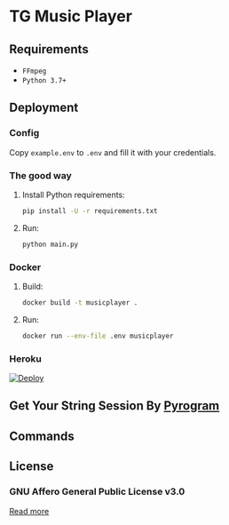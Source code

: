 # TG Music Player
## Requirements

- `FFmpeg`
- `Python 3.7+`

## Deployment

### Config

Copy `example.env` to `.env` and fill it with your credentials.

### The good way

1. Install Python requirements:
   ```bash
   pip install -U -r requirements.txt
   ```
2. Run:
   ```bash
   python main.py
   ```

### Docker

1. Build:
   ```bash
   docker build -t musicplayer .
   ```
2. Run:
   ```bash
   docker run --env-file .env musicplayer
   ```

### Heroku

[![Deploy](https://www.herokucdn.com/deploy/button.svg)](https://heroku.com/deploy?template=https://github.com/sadew451/TgMusicPlayer)

## Get Your String Session By [Pyrogram](https://t.me/SDStringSessonGenbot)
## Commands

## License

### GNU Affero General Public License v3.0

[Read more](t.me/SDBOTs_Inifinity)
